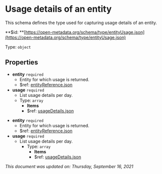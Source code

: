 # Usage details of an entity

This schema defines the type used for capturing usage details of an entity.

**$id: **[https://open-metadata.org/schema/type/entityUsage.json](https://open-metadata.org/schema/type/entityUsage.json)

Type: `object`

## Properties
 - **entity** `required`
   - Entity for which usage is returned.
   - $ref: [entityReference.json](entityreference.md)
 - **usage** `required`
   - List usage details per day.
   - Type: `array`
     - **Items**
     - $ref: [usageDetails.json](usagedetails.md)

* **entity** `required`
  * Entity for which usage is returned.
  * $ref: [entityReference.json](entityreference.md)
* **usage** `required`
  * List usage details per day.
    * Type: `array`
      * **Items**
      * $ref: [usageDetails.json](usagedetails.md)

_This document was updated on: Thursday, September 16, 2021_
